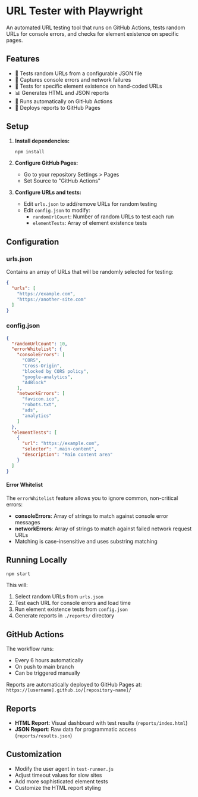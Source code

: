 # URL Tester with Playwright

An automated URL testing tool that runs on GitHub Actions, tests random URLs for console errors, and checks for element existence on specific pages.

## Features

- 🔄 Tests random URLs from a configurable JSON file
- 🐛 Captures console errors and network failures
- 🎯 Tests for specific element existence on hand-coded URLs
- 📊 Generates HTML and JSON reports
- 🚀 Runs automatically on GitHub Actions
- 📄 Deploys reports to GitHub Pages

## Setup

1. **Install dependencies:**
   ```bash
   npm install
   ```

2. **Configure GitHub Pages:**
   - Go to your repository Settings > Pages
   - Set Source to "GitHub Actions"

3. **Configure URLs and tests:**
   - Edit `urls.json` to add/remove URLs for random testing
   - Edit `config.json` to modify:
     - `randomUrlCount`: Number of random URLs to test each run
     - `elementTests`: Array of element existence tests

## Configuration

### urls.json
Contains an array of URLs that will be randomly selected for testing:
```json
{
  "urls": [
    "https://example.com",
    "https://another-site.com"
  ]
}
```

### config.json
```json
{
  "randomUrlCount": 10,
  "errorWhitelist": {
    "consoleErrors": [
      "CORS",
      "Cross-Origin",
      "blocked by CORS policy",
      "google-analytics",
      "AdBlock"
    ],
    "networkErrors": [
      "favicon.ico",
      "robots.txt",
      "ads",
      "analytics"
    ]
  },
  "elementTests": [
    {
      "url": "https://example.com",
      "selector": ".main-content",
      "description": "Main content area"
    }
  ]
}
```

#### Error Whitelist
The `errorWhitelist` feature allows you to ignore common, non-critical errors:
- **consoleErrors**: Array of strings to match against console error messages
- **networkErrors**: Array of strings to match against failed network request URLs
- Matching is case-insensitive and uses substring matching

## Running Locally

```bash
npm start
```

This will:
1. Select random URLs from `urls.json`
2. Test each URL for console errors and load time
3. Run element existence tests from `config.json`
4. Generate reports in `./reports/` directory

## GitHub Actions

The workflow runs:
- Every 6 hours automatically
- On push to main branch
- Can be triggered manually

Reports are automatically deployed to GitHub Pages at: `https://[username].github.io/[repository-name]/`

## Reports

- **HTML Report**: Visual dashboard with test results (`reports/index.html`)
- **JSON Report**: Raw data for programmatic access (`reports/results.json`)

## Customization

- Modify the user agent in `test-runner.js`
- Adjust timeout values for slow sites
- Add more sophisticated element tests
- Customize the HTML report styling